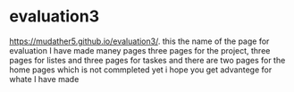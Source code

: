 # evaluation3
https://mudather5.github.io/evaluation3/. this the name of the page
for evaluation I have made maney pages three pages for the project, 
three pages for listes and three pages for taskes and there are two pages for the home pages which is not commpleted yet
i hope you get advantege for whate I have made
